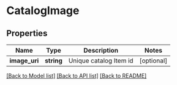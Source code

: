 # CatalogImage

## Properties
Name | Type | Description | Notes
------------ | ------------- | ------------- | -------------
**image_uri** | **string** | Unique catalog Item id | [optional] 

[[Back to Model list]](../README.md#documentation-for-models) [[Back to API list]](../README.md#documentation-for-api-endpoints) [[Back to README]](../README.md)



